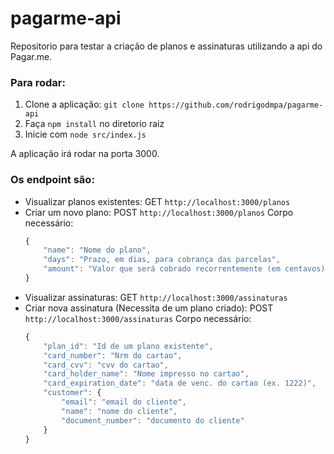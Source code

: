 # pagarme-api
Repositorio para testar a criação de planos e assinaturas utilizando a api do Pagar.me.

### Para rodar:

1) Clone a aplicação: `git clone https://github.com/rodrigodmpa/pagarme-api`
2) Faça `npm install` no diretorio raiz
3) Inicie com `node src/index.js`

A aplicação irá rodar na porta 3000.

### Os endpoint são:


* Visualizar planos existentes: GET `http://localhost:3000/planos`
* Criar um novo plano: POST `http://localhost:3000/planos`
Corpo necessário: 
    ```javascript
    {
        "name": "Nome do plano",
        "days": "Prazo, em dias, para cobrança das parcelas",
        "amount": "Valor que será cobrado recorrentemente (em centavos)"
    }
    ```
* Visualizar assinaturas: GET `http://localhost:3000/assinaturas`
* Criar nova assinatura (Necessita de um plano criado): POST `http://localhost:3000/assinaturas`
Corpo necessário: 
    ```javascript
    {
        "plan_id": "Id de um plano existente",
        "card_number": "Nrm do cartao",
        "card_cvv": "cvv do cartao",
        "card_holder_name": "Nome impresso no cartao",
        "card_expiration_date": "data de venc. do cartao (ex. 1222)",
        "customer": {
            "email": "email do cliente",
            "name": "nome do cliente",
            "document_number": "documento do cliente"
        }
    }
    ```


